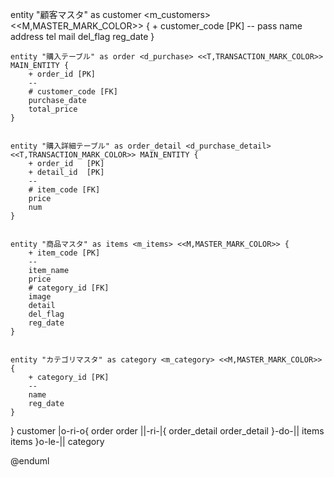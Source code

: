  entity "顧客マスタ" as customer <m_customers> <<M,MASTER_MARK_COLOR>> {
        + customer_code [PK]
        --
        pass
        name
        address
        tel
        mail
        del_flag
        reg_date
    }

    entity "購入テーブル" as order <d_purchase> <<T,TRANSACTION_MARK_COLOR>> MAIN_ENTITY {
        + order_id [PK]
        --
        # customer_code [FK]
        purchase_date
        total_price
    }


    entity "購入詳細テーブル" as order_detail <d_purchase_detail> <<T,TRANSACTION_MARK_COLOR>> MAIN_ENTITY {
        + order_id   [PK]
        + detail_id  [PK]
        --
        # item_code [FK]
        price
        num
    }


    entity "商品マスタ" as items <m_items> <<M,MASTER_MARK_COLOR>> {
        + item_code [PK]
        --
        item_name
        price
        # category_id [FK]
        image
        detail
        del_flag
        reg_date
    }


    entity "カテゴリマスタ" as category <m_category> <<M,MASTER_MARK_COLOR>> {
        + category_id [PK]
        --
        name
        reg_date
    }


}
customer       |o-ri-o{     order
order          ||-ri-|{     order_detail
order_detail    }-do-||     items
items          }o-le-||     category


@enduml
```


